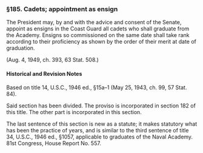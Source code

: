 ### §185. Cadets; appointment as ensign ###

The President may, by and with the advice and consent of the Senate, appoint as ensigns in the Coast Guard all cadets who shall graduate from the Academy. Ensigns so commissioned on the same date shall take rank according to their proficiency as shown by the order of their merit at date of graduation.

(Aug. 4, 1949, ch. 393, 63 Stat. 508.)

#### Historical and Revision Notes ####

Based on title 14, U.S.C., 1946 ed., §15a–1 (May 25, 1943, ch. 99, 57 Stat. 84).

Said section has been divided. The proviso is incorporated in section 182 of this title. The other part is incorporated in this section.

The last sentence of this section is new as a statute; it makes statutory what has been the practice of years, and is similar to the third sentence of title 34, U.S.C., 1946 ed., §1057, applicable to graduates of the Naval Academy. 81st Congress, House Report No. 557.